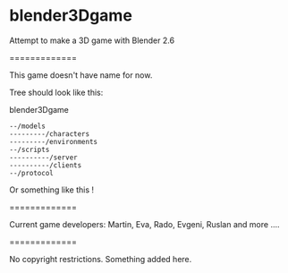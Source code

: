 blender3Dgame
=============

Attempt to make a 3D game with Blender 2.6

=============

This game doesn't have name for now.

Tree should look like this:

blender3Dgame

    --/models
    ---------/characters
    ---------/environments
    --/scripts
    ----------/server
    ----------/clients
    --/protocol

Or something like this !

=============

Current game developers:
Martin, Eva, Rado, Evgeni, Ruslan and more ....

=============

No copyright restrictions.
Something added here.
